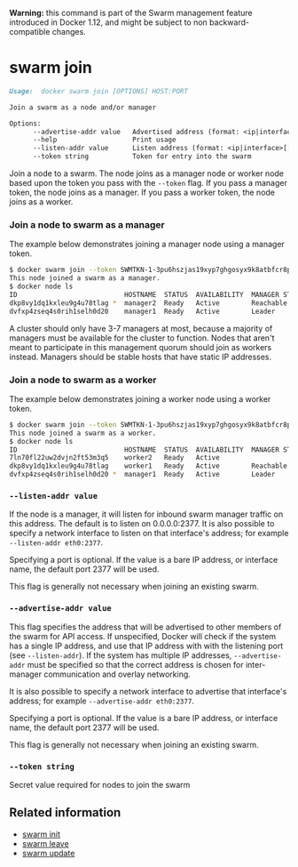 <!--[metadata]>
+++
title = "swarm join"
description = "The swarm join command description and usage"
keywords = ["swarm, join"]
[menu.main]
parent = "smn_cli"
+++
<![end-metadata]-->

**Warning:** this command is part of the Swarm management feature introduced in Docker 1.12, and might be subject to non backward-compatible changes.

# swarm join

```markdown
Usage:  docker swarm join [OPTIONS] HOST:PORT

Join a swarm as a node and/or manager

Options:
      --advertise-addr value   Advertised address (format: <ip|interface>[:port])
      --help                   Print usage
      --listen-addr value      Listen address (format: <ip|interface>[:port)
      --token string           Token for entry into the swarm
```

Join a node to a swarm. The node joins as a manager node or worker node based upon the token you
pass with the `--token` flag. If you pass a manager token, the node joins as a manager. If you
pass a worker token, the node joins as a worker.

### Join a node to swarm as a manager

The example below demonstrates joining a manager node using a manager token.

```bash
$ docker swarm join --token SWMTKN-1-3pu6hszjas19xyp7ghgosyx9k8atbfcr8p2is99znpy26u2lkl-7p73s1dx5in4tatdymyhg9hu2 192.168.99.121:2377
This node joined a swarm as a manager.
$ docker node ls
ID                           HOSTNAME  STATUS  AVAILABILITY  MANAGER STATUS
dkp8vy1dq1kxleu9g4u78tlag *  manager2  Ready   Active        Reachable
dvfxp4zseq4s0rih1selh0d20    manager1  Ready   Active        Leader
```

A cluster should only have 3-7 managers at most, because a majority of managers must be available
for the cluster to function. Nodes that aren't meant to participate in this management quorum
should join as workers instead. Managers should be stable hosts that have static IP addresses.

### Join a node to swarm as a worker

The example below demonstrates joining a worker node using a worker token.

```bash
$ docker swarm join --token SWMTKN-1-3pu6hszjas19xyp7ghgosyx9k8atbfcr8p2is99znpy26u2lkl-1awxwuwd3z9j1z3puu7rcgdbx 192.168.99.121:2377
This node joined a swarm as a worker.
$ docker node ls
ID                           HOSTNAME  STATUS  AVAILABILITY  MANAGER STATUS
7ln70fl22uw2dvjn2ft53m3q5    worker2   Ready   Active
dkp8vy1dq1kxleu9g4u78tlag    worker1   Ready   Active        Reachable
dvfxp4zseq4s0rih1selh0d20 *  manager1  Ready   Active        Leader
```

### `--listen-addr value`

If the node is a manager, it will listen for inbound swarm manager traffic on this
address. The default is to listen on 0.0.0.0:2377. It is also possible to specify a
network interface to listen on that interface's address; for example `--listen-addr eth0:2377`.

Specifying a port is optional. If the value is a bare IP address, or interface
name, the default port 2377 will be used.

This flag is generally not necessary when joining an existing swarm.

### `--advertise-addr value`

This flag specifies the address that will be advertised to other members of the
swarm for API access. If unspecified, Docker will check if the system has a
single IP address, and use that IP address with with the listening port (see
`--listen-addr`). If the system has multiple IP addresses, `--advertise-addr`
must be specified so that the correct address is chosen for inter-manager
communication and overlay networking.

It is also possible to specify a network interface to advertise that interface's address;
for example `--advertise-addr eth0:2377`.

Specifying a port is optional. If the value is a bare IP address, or interface
name, the default port 2377 will be used.

This flag is generally not necessary when joining an existing swarm.

### `--token string`

Secret value required for nodes to join the swarm


## Related information

* [swarm init](swarm_init.md)
* [swarm leave](swarm_leave.md)
* [swarm update](swarm_update.md)
